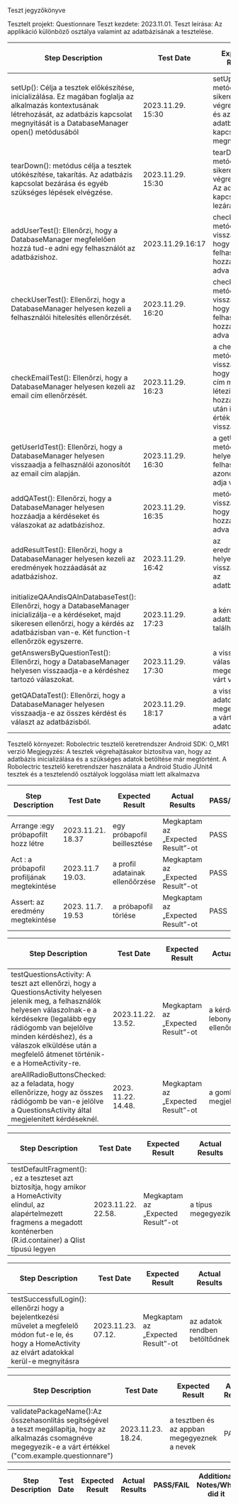 Teszt jegyzőkönyve

Tesztelt projekt: Questionnare
Teszt kezdete: 2023.11.01.
Teszt leírása: Az applikáció különböző osztálya valamint az adatbázisának a tesztelése.


| Step Description | Test Date	| Expected Result | 	Actual Results | PASS/FAIL	| Additional Notes/Who did it |
| ---------------- | ---------  | --------------- | ---------------- | ---------- | --------------------------- |
| setUp(): Célja a tesztek előkészítése, inicializálása. Ez magában foglalja az alkalmazás kontextusának létrehozását, az adatbázis kapcsolat megnyitását is a DatabaseManager open() metódusából | 	2023.11.29. 15:30	| setUp() metódus sikeres végrehajtása és az adatbázis kapcsolat megnyitása | Megkaptam az „Expected Result”-ot	| PASS	| Papp Gréta |
| tearDown(): metódus célja a tesztek utókészítése, takarítás. Az adatbázis kapcsolat bezárása és egyéb szükséges lépések elvégzése.	| 2023.11.29. 15:30 |	tearDown() metódus sikeres végrehajtása. Az adatbázis kapcsolat lezárása.	| Megkaptam az „Expected Result”-ot	| PASS	| Papp Gréta |
| addUserTest(): Ellenőrzi, hogy a DatabaseManager megfelelően hozzá tud-e adni egy felhasználót az adatbázishoz.	| 2023.11.29.16:17	| checkUser metódus visszaadja, hogy a felhasználó hozzá lett adva | Megkaptam az „Expected Result”-ot	| PASS	| Papp Gréta |
| checkUserTest(): Ellenőrzi, hogy a DatabaseManager helyesen kezeli a felhasználói hitelesítés ellenőrzését.	 | 2023.11.29. 16:20	| checkUser metódus visszaadja, hogy a felhasználó hozzá lett adva	| Megkaptam az „Expected Result”-ot | PASS	| Papp Gréta |
| checkEmailTest(): Ellenőrzi, hogy a DatabaseManager helyesen kezeli az email cím ellenőrzését.	| 2023.11.29. 16:23	| a checkEmail metódus visszaadja, hogy az email cím még nem létezik, majd a hozzáadás után igaz értékkel tér vissza.	| Megkaptam az „Expected Result”-ot	| PASS	| Papp Gréta |
| getUserIdTest(): Ellenőrzi, hogy a DatabaseManager helyesen visszaadja a felhasználói azonosítót az email cím alapján.	| 2023.11.29. 16:30 |	a getUserId metódus a helyes felhasználói azonosítót adja vissza. | Megkaptam az „Expected Result”-ot |	PASS |	Papp Gréta |
| addQATest(): Ellenőrzi, hogy a DatabaseManager helyesen hozzáadja a kérdéseket és válaszokat az adatbázishoz.	| 2023.11.29. 16:35 |	metódus visszaadja, hogy a kérdés hozzá lett adva	| Megkaptam az „Expected Result”-ot	| PASS	| Papp Gréta |
| addResultTest(): Ellenőrzi, hogy a DatabaseManager helyesen kezeli az eredmények hozzáadását az adatbázishoz. |	2023.11.29. 16:42	| az eredmények helyesen visszakerülnek az adatbázisba.	| Megkaptam az „Expected Result”-ot	| PASS	| Papp Gréta |
| initializeQAAndisQAInDatabaseTest(): Ellenőrzi, hogy a DatabaseManager inicializálja-e a kérdéseket, majd sikeresen ellenőrzi, hogy a kérdés az adatbázisban van-e. Két function-t ellenőrzök egyszerre.	| 2023.11.29. 17:23	| a kérdés az adatbázisban található	| Megkaptam az „Expected Result”-ot	| PASS	| Papp Gréta |
| getAnswersByQuestionTest(): Ellenőrzi, hogy a DatabaseManager helyesen visszaadja-e a kérdéshez tartozó válaszokat.	| 2023.11.29. 17:30	| a visszaadott válasz megegyezik a várt válasszal.	| Megkaptam az „Expected Result”-ot	| PASS	| Papp Gréta |
| getQADataTest(): Ellenőrzi, hogy a DatabaseManager helyesen visszaadja-e az összes kérdést és választ az adatbázisból.	| 2023.11.29. 18:17	| a visszaadott adatok megegyeznek a várt adatokkal. |  Megkaptam az „Expected Result”-ot	| PASS	| Papp Gréta |

Tesztelő környezet: Robolectric tesztelő keretrendszer
Android SDK: O_MR1 verzió
Megjegyzés: A tesztek végrehajtásakor biztosítva van, hogy az adatbázis inicializálása és a szükséges adatok betöltése már megtörtént. A Robolectric tesztelő keretrendszer használata a Android Studio JUnit4 tesztek és a tesztelendő osztályok loggolása miatt lett alkalmazva

| Step Description | Test Date	| Expected Result | 	Actual Results | PASS/FAIL	| Additional Notes/Who did it |
| ---------------- | ---------  | --------------- | ---------------- | ---------- | --------------------------- |
| Arrange :egy próbapofilt hozz létre | 2023.11.21. 18.37 | egy próbapofil beillesztése  |  Megkaptam az „Expected Result”-ot  | PASS | Fekete Enikő |
| Act : a próbapofil profiljának megtekintése | 2023.11.7 19.03. | a profil adatainak ellenőőrzése | Megkaptam az „Expected Result”-ot | PASS | Fekete Enikő |
| Assert: az eredmény megtekintése | 2023. 11.7. 19.53 | a próbapofil törlése | Megkaptam az „Expected Result”-ot | PASS | Fekete Enikő|

| Step Description | Test Date	| Expected Result | 	Actual Results | PASS/FAIL	| Additional Notes/Who did it |
| ---------------- | ---------  | --------------- | ---------------- | ---------- | --------------------------- |
| testQuestionsActivity: A teszt azt ellenőrzi, hogy a QuestionsActivity helyesen jelenik meg, a felhasználók helyesen válaszolnak-e a kérdésekre (legalább egy rádiógomb van bejelölve minden kérdéshez), és a válaszok elküldése után a megfelelő átmenet történik-e a HomeActivity-re. | 2023.11.22. 13.52. |  Megkaptam az „Expected Result”-ot  |  a kérdés lebonyolításának ellenőrzése | PASS | Fekete Enikő | 
| areAllRadioButtonsChecked:  az a feladata, hogy ellenőrizze, hogy az összes rádiógomb be van-e jelölve a QuestionsActivity által megjelenített kérdéseknél. | 2023. 11.22. 14.48.  |  Megkaptam az „Expected Result”-ot  |  a gombok megjelennek | PASS | Fekete Enikő |

| Step Description | Test Date	| Expected Result | 	Actual Results | PASS/FAIL	| Additional Notes/Who did it |
| ---------------- | ---------  | --------------- | ---------------- | ---------- | --------------------------- |
| testDefaultFragment(): , ez a teszteset azt biztosítja, hogy amikor a HomeActivity elindul, az alapértelmezett fragmens a megadott konténerben (R.id.container) a Qlist típusú legyen | 2023.11.22. 22.58. |  Megkaptam az „Expected Result”-ot  |  a típus megegyezik | PASS | Fekete Enikő és Kaponyás Lüszi |

| Step Description | Test Date	| Expected Result | 	Actual Results | PASS/FAIL	| Additional Notes/Who did it |
| ---------------- | ---------  | --------------- | ---------------- | ---------- | --------------------------- |
| testSuccessfulLogin():  ellenőrzi hogy  a bejelentkezési művelet a megfelelő módon fut-e le, és hogy a HomeActivity az elvárt adatokkal kerül-e megnyitásra | 2023.11.23. 07.12. | Megkaptam az „Expected Result”-ot | az adatok rendben betöltődnek | PASS | Fekete Enikő és Kaponyás Lüszi |

| Step Description | Test Date	| Expected Result | 	Actual Results | PASS/FAIL	| Additional Notes/Who did it |
| ---------------- | ---------  | --------------- | ---------------- | ---------- | --------------------------- |
| validatePackageName():Az összehasonlítás segítségével a teszt megállapítja, hogy az alkalmazás csomagnéve megegyezik-e a várt értékkel ("com.example.questionnare") | 2023.11.23. 18.24. | a tesztben és az appban megegyeznek a nevek | PASS | Fekete Enikő és Papp Gréta |

| Step Description | Test Date	| Expected Result | 	Actual Results | PASS/FAIL	| Additional Notes/Who did it |
| ---------------- | ---------  | --------------- | ---------------- | ---------- | --------------------------- |
